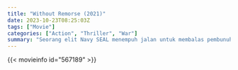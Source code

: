 ```yaml
---
title: "Without Remorse (2021)"
date: 2023-10-23T08:25:03Z
tags: ["Movie"]
categories: ["Action", "Thriller", "War"]
summary: "Seorang elit Navy SEAL menempuh jalan untuk membalas pembunuhan istrinya namun mendapati dirinya terlibat dalam konspirasi yang lebih besar."
---
```


<mux-player stream-type="on-demand"
src="https://kp3d-my.sharepoint.com/personal/ryoo_kp3d_onmicrosoft_com/_layouts/15/download.aspx?share=EddvSVqlIN9NlRra5BwGQr8BQ9wLvKARf_K71sZmrt9kDA" prefer-playback="mse" controls>

</mux-player>


{{< movieinfo id="567189" >}}

<script src="https://cdn.jsdelivr.net/npm/@mux/mux-player"></script>

 <script type="application/ld+json ">
{
"@context": "https://schema.org/",
"@type": "VideoObject",
"name": "Without Remorse (2021)",
"contentUrl": "https://stream.mux.com/E6axr77PY68nMEPv4LIhWXdMS006PPxVwWUR01FOo7ILY.m3u8",
"thumbnailUrl": "https://www.themoviedb.org/t/p/original/938G9rKIOubOAu5NLSCyAMiUwTn.jpg?width=314&fit_mode=preserve&time=25",
"uploadDate": "2023-10-23T08:25:03Z",
}

</script>
